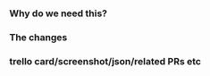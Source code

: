 <!-- 
The text you're about to write will advocate why the change is needed.
Think about OKRs and wider purpose!
-->
### Why do we need this? <!-- how will closing this PR damage the guardian/KRs? -->

### The changes <!-- technical description/bullets (if it's long, would two PRs would have been better?) -->

### trello card/screenshot/json/related PRs etc
